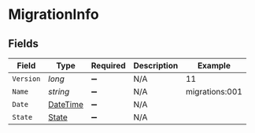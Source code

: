 # MigrationInfo


## Fields

| Field                                                                                 | Type                                                                                  | Required                                                                              | Description                                                                           | Example                                                                               |
| ------------------------------------------------------------------------------------- | ------------------------------------------------------------------------------------- | ------------------------------------------------------------------------------------- | ------------------------------------------------------------------------------------- | ------------------------------------------------------------------------------------- |
| `Version`                                                                             | *long*                                                                                | :heavy_minus_sign:                                                                    | N/A                                                                                   | 11                                                                                    |
| `Name`                                                                                | *string*                                                                              | :heavy_minus_sign:                                                                    | N/A                                                                                   | migrations:001                                                                        |
| `Date`                                                                                | [DateTime](https://learn.microsoft.com/en-us/dotnet/api/system.datetime?view=net-5.0) | :heavy_minus_sign:                                                                    | N/A                                                                                   |                                                                                       |
| `State`                                                                               | [State](../../Models/Components/State.md)                                             | :heavy_minus_sign:                                                                    | N/A                                                                                   |                                                                                       |